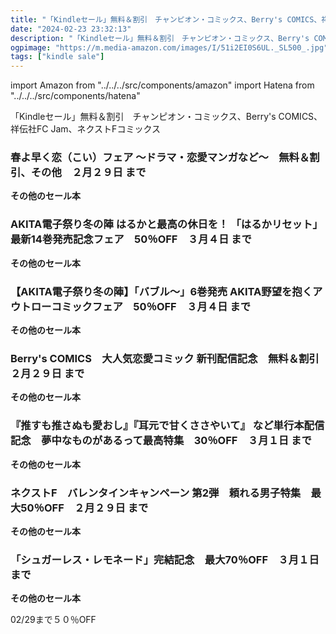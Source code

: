 ```yaml
---
title: "「Kindleセール」無料＆割引　チャンピオン・コミックス、Berry's COMICS、祥伝社FC Jam、ネクストFコミックス"
date: "2024-02-23 23:32:13"
description: "「Kindleセール」無料＆割引　チャンピオン・コミックス、Berry's COMICS、祥伝社FC Jam、ネクストFコミックス"
ogpimage: "https://m.media-amazon.com/images/I/51i2EI0S6UL._SL500_.jpg"
tags: ["kindle sale"]
---
```

import Amazon from "../../../src/components/amazon"
import Hatena from "../../../src/components/hatena"

「Kindleセール」無料＆割引　チャンピオン・コミックス、Berry's COMICS、祥伝社FC Jam、ネクストFコミックス




### 春よ早く恋（こい）フェア ～ドラマ・恋愛マンガなど～　無料＆割引、その他　２月２９日 まで


<Amazon asin="B0BSKSSF1T" />



<Amazon asin="B0BMLLN7TQ" />



<Amazon asin="B0B73ZV4RR" />


**その他のセール本**

<Hatena src="https://kyukyunyorituryo.github.io/kindle_sale/20240229s38904/" title=""/>

### AKITA電子祭り冬の陣 はるかと最高の休日を！ 「はるかリセット」最新14巻発売記念フェア　50％OFF　３月４日 まで


<Amazon asin="B0B45YHWW7" />



<Amazon asin="B0B462YWGX" />



<Amazon asin="B0B45ZY3ND" />


**その他のセール本**

<Hatena src="https://kyukyunyorituryo.github.io/kindle_sale/20240304s39039/" title=""/>

### 【AKITA電子祭り冬の陣】「バブル～」6巻発売 AKITA野望を抱くアウトローコミックフェア　50％OFF　３月４日 まで


<Amazon asin="B0BHHQRRRX" />



<Amazon asin="B09ZB781XW" />



<Amazon asin="B09X5FTNYD" />


**その他のセール本**

<Hatena src="https://kyukyunyorituryo.github.io/kindle_sale/20240304s39038/" title=""/>

### Berry's COMICS　大人気恋愛コミック 新刊配信記念　無料＆割引　２月２９日 まで


<Amazon asin="B0B3XKKCZN" />



<Amazon asin="B0BYCPJGF2" />



<Amazon asin="B0BMFG78RB" />


**その他のセール本**

<Hatena src="https://kyukyunyorituryo.github.io/kindle_sale/20240229s38932/" title=""/>

### 『推すも推さぬも愛おし』『耳元で甘くささやいて』 など単行本配信記念　夢中なものがあるって最高特集　30％OFF　３月１日 まで


<Amazon asin="B0CPSQBPC4" />



<Amazon asin="B0CPSSH43V" />



<Amazon asin="B0CBRXZ161" />


**その他のセール本**

<Hatena src="https://kyukyunyorituryo.github.io/kindle_sale/20240301s38957/" title=""/>

### ネクストF　バレンタインキャンペーン 第2弾　頼れる男子特集　最大50％OFF　２月２９日 まで


<Amazon asin="B07R16P7CR" />



<Amazon asin="B0756F63FZ" />



<Amazon asin="B08RB5KQ6N" />


**その他のセール本**

<Hatena src="https://kyukyunyorituryo.github.io/kindle_sale/20240229s39005/" title=""/>

### 「シュガーレス・レモネード」完結記念　最大70％OFF　３月１日 まで


<Amazon asin="B0C6XDVJVW" />



<Amazon asin="B0BV95GKGZ" />



<Amazon asin="B0BV8XRFX9" />


**その他のセール本**

<Hatena src="https://kyukyunyorituryo.github.io/kindle_sale/20240301s38882/" title=""/>

02/29まで５０％OFF

<Amazon asin="B09XCPR37V" />

